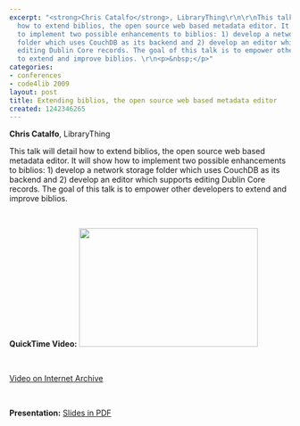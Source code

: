 ```yaml
---
excerpt: "<strong>Chris Catalfo</strong>, LibraryThing\r\n\r\nThis talk will detail
  how to extend biblios, the open source web based metadata editor. It will show how
  to implement two possible enhancements to biblios: 1) develop a network storage
  folder which uses CouchDB as its backend and 2) develop an editor which supports
  editing Dublin Core records. The goal of this talk is to empower other developers
  to extend and improve biblios. \r\n<p>&nbsp;</p>"
categories:
- conferences
- code4lib 2009
layout: post
title: Extending biblios, the open source web based metadata editor
created: 1242346265
---
```

<strong>Chris Catalfo</strong>, LibraryThing

This talk will detail how to extend biblios, the open source web based metadata editor. It will show how to implement two possible enhancements to biblios: 1) develop a network storage folder which uses CouchDB as its backend and 2) develop an editor which supports editing Dublin Core records. The goal of this talk is to empower other developers to extend and improve biblios. 
<p>&nbsp;</p>
<strong>QuickTime Video:</strong>
<a href="http://dl.lib.brown.edu/code4lib/catalfo.html" target="_blank">
<img src="http://dl.lib.brown.edu/code4lib//16_catalfo.jpg" border="0" width="320" height="213"></a>

<p>&nbsp;</p>

<a href="http://www.archive.org/details/Code4lib2009ExtendingBibliosTheOpenSourceWebBasedMetadataEditor">Video on Internet Archive</a>

<p>&nbsp;</p>

<strong>Presentation:</strong>
<a href="http://code4lib.org/files/extending-biblios.pdf" target="_blank">Slides in PDF</a>
